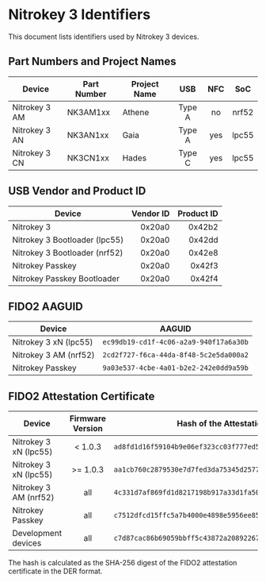 # Nitrokey 3 Identifiers

This document lists identifiers used by Nitrokey 3 devices.

## Part Numbers and Project Names

| Device        | Part Number | Project Name | USB    | NFC | SoC   |
| ------------- | ----------- | ------------ | :----: | :-: | :---: |
| Nitrokey 3 AM | NK3AM1xx    | Athene       | Type A | no  | nrf52 |
| Nitrokey 3 AN | NK3AN1xx    | Gaia         | Type A | yes | lpc55 |
| Nitrokey 3 CN | NK3CN1xx    | Hades        | Type C | yes | lpc55 |


## USB Vendor and Product ID

| Device                         | Vendor ID | Product ID |
| ------------------------------ | --------: | ---------: |
| Nitrokey 3                     | 0x20a0    | 0x42b2     |
| Nitrokey 3 Bootloader (lpc55)  | 0x20a0    | 0x42dd     |
| Nitrokey 3 Bootloader (nrf52)  | 0x20a0    | 0x42e8     |
| Nitrokey Passkey               | 0x20a0    | 0x42f3     |
| Nitrokey Passkey Bootloader    | 0x20a0    | 0x42f4     |

## FIDO2 AAGUID

| Device                | AAGUID                                 |
| --------------------- | -------------------------------------- |
| Nitrokey 3 xN (lpc55) | `ec99db19-cd1f-4c06-a2a9-940f17a6a30b` |
| Nitrokey 3 AM (nrf52) | `2cd2f727-f6ca-44da-8f48-5c2e5da000a2` |
| Nitrokey Passkey      | `9a03e537-4cbe-4a01-b2e2-242e0dd9a59b` |

## FIDO2 Attestation Certificate

| Device                | Firmware Version | Hash of the Attestation Certificate                                |
| --------------------- | :--------------: | ------------------------------------------------------------------ |
| Nitrokey 3 xN (lpc55) | < 1.0.3          | `ad8fd1d16f59104b9e06ef323cc03f777ed5303cd421a101c9cb00bb3fdf722d` |
| Nitrokey 3 xN (lpc55) | >= 1.0.3         | `aa1cb760c2879530e7d7fed3da75345d25774be9cfdbbcbd36fdee767025f34b` |
| Nitrokey 3 AM (nrf52) | all              | `4c331d7af869fd1d8217198b917a33d1fa503e9778da7638504a64a438661ae0` |
| Nitrokey Passkey      | all              | `c7512dfcd15ffc5a7b4000e4898e5956ee858027794c5086cc137a02cd15d123` |
| Development devices   | all              | `c7d87cac86b69059bbff5c43872a20892267518614dfc9822c7ee55ad89f0022` |

The hash is calculated as the SHA-256 digest of the FIDO2 attestation certificate in the DER format.
